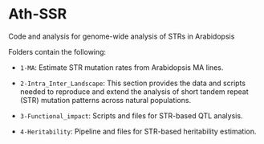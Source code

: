 # Ath-SSR


Code and analysis for genome-wide analysis of STRs in Arabidopsis

Folders contain the following:

- `1-MA`:
   Estimate STR mutation rates from Arabidopsis MA lines.
  
- `2-Intra_Inter_Landscape`:
   This section provides the data and scripts needed to reproduce and extend the analysis of short tandem repeat (STR) mutation patterns across natural populations.
  
- `3-Functional_impact`:
  Scripts and files for STR-based QTL analysis.
  
- `4-Heritability`:
   Pipeline and files for STR-based heritability estimation.
